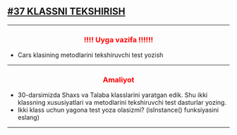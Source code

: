  [<h2>#37 KLASSNI TEKSHIRISH</h2>](https://python.sariq.dev/testing/37-klass-test)

<hr>
<h3 align = center style = "color : red;" >!!!! Uyga vazifa !!!!!!</h3>

* Cars klasining metodlarini tekshiruvchi test yozish
<hr>

<h3 align = center style = "color : red;" >Amaliyot</h3>

* 30-darsimizda Shaxs va Talaba klasslarini yaratgan edik. Shu ikki klassning xususiyatlari va metodlarini tekshiruvchi test dasturlar yozing. 
* Ikki klass uchun yagona test yoza olasizmi? (isInstance() funksiyasini eslang) 
<hr>
